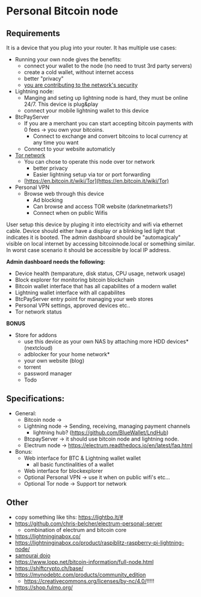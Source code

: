 # Personal Bitcoin node  

## Requirements  
It is a device that you plug into your router. It has multiple use cases:  
- Running your own node gives the benefits:
  - connect your wallet to the node (no need to trust 3rd party servers)
  - create a cold wallet, without internet access
  - better "privacy"
  - [you are contributing to the network's security](https://bitcoin.stackexchange.com/questions/66261/how-can-i-benefit-by-running-a-full-bitcoin-node)
- Lightning node:
  - Manging and seting up lightning node is hard, they must be online 24/7. This device is plug&play
  - connect your mobile lightning wallet to this device
- BtcPayServer
  - If you are a merchant you can start accepting bitcoin payments with 0 fees -> you own your bitcoins. 
    - Connect to exchange and convert bitcoins to local currency at any time you want 
  - Connect to your website automaticly
- [Tor network](https://bitcoin.stackexchange.com/questions/70069/how-can-i-setup-bitcoin-to-be-anonymous-with-tor)
  - You can chose to operate this node over tor network
    - better privacy 
    - Easier lightning setup via tor or port forwarding
  - [https://en.bitcoin.it/wiki/Tor](https://en.bitcoin.it/wiki/Tor)
- Personal VPN
  - Browse web through this device
    - Ad blocking
    - Can browse and access TOR website (darknetmarkets?)
    - Connect when on public Wifis  

User setup this device by pluging it into electricity and wifi via ethernet cable.  Device should either have a display or a blinking led light that indicates it is booted. The admin dashboard should be "automagicaly" visible on local internet by accessing bitcoinnode.local or something similar. In worst case scenario it should be accessible by local IP address.  

**Admin dashboard needs the following:**  
- Device health (temparature, disk status, CPU usage, network usage)
- Block explorer for monitoring bitcoin blockchain
- Bitcoin wallet interface that has all capabilites of a modern wallet
- Lightning wallet interface with all capabilites
- BtcPayServer entry point for managing your web stores
- Personal VPN settings, approved devices etc..
- Tor network status

**BONUS**
- Store for addons
  - use this device as your own NAS by attaching more HDD devices* (nextcloud)
  - adblocker for your home network*
  - your own website (blog)
  - torrent
  - password manager
  - Todo

## Specifications: 
- General:
    - Bitcoin node -> 
    - Lightning node -> Sending, receiving, managing payment channels
      - lightning hub? (https://github.com/BlueWallet/LndHub)
    - BtcpayServer -> it should use bitcoin node and lightning node. 
    - Electrum node -> https://electrum.readthedocs.io/en/latest/faq.html
- Bonus:
  - Web interface for BTC & Lightning wallet wallet
    - all basic functinalities of a wallet
  - Web interface for blockexplorer
  - Optional Personal VPN -> use it when on public wifi's etc... 
  - Optional Tor node -> Support tor network


## Other
- copy something like tihs: https://lightbo.lt/#
- https://github.com/chris-belcher/electrum-personal-server
  - combination of electrum and bitcoin core
- https://lightninginabox.co/
- https://lightninginabox.co/product/raspiblitz-raspberry-pi-lightning-node/
- [samourai dojo](https://github.com/Samourai-Wallet/samourai-dojo)
- https://www.lopp.net/bitcoin-information/full-node.html
- https://shiftcrypto.ch/base/
- https://mynodebtc.com/products/community_edition
  - https://creativecommons.org/licenses/by-nc/4.0/!!!!!
- https://shop.fulmo.org/